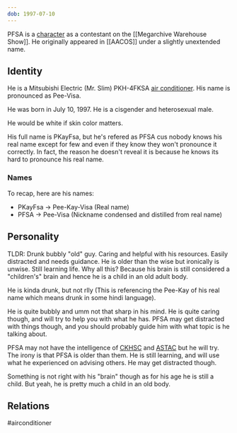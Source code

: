 ```yaml
---
dob: 1997-07-10
---
```

PFSA is a [character](Characters.md) as a contestant on the [[Megarchive Warehouse Show]]. He originally appeared in [[AACOS]] under a slightly unextended name.

## Identity

He is a Mitsubishi Electric (Mr. Slim) PKH-4FKSA [air conditioner](Air%20Conditioners.md). His name is pronounced as Pee-Visa.

He was born in July 10, 1997. He is a cisgender and heterosexual male.

He would be white if skin color matters.

His full name is PKayFsa, but he's refered as PFSA cus nobody knows his real name except for few and even if they know they won't pronounce it correctly. In fact, the reason he doesn't reveal it is because he knows its hard to pronounce his real name.

### Names

To recap, here are his names:
- PKayFsa -> Pee-Kay-Visa (Real name)
- PFSA -> Pee-Visa (Nickname condensed and distilled from real name)

## Personality

TLDR: Drunk bubbly "old" guy. Caring and helpful with his resources. Easily distracted and needs guidance. He is older than the wise but ironically is unwise. Still learning life. Why all this? Because his brain is still considered a "children's" brain and hence he is a child in an old adult body.

He is kinda drunk, but not rlly (This is referencing the Pee-Kay of his real name which means drunk in some hindi language).

He is quite bubbly and umm not that sharp in his mind. He is quite caring though, and will try to help you with what he has. PFSA may get distracted with things though, and you should probably guide him with what topic is he talking about.

PFSA may not have the intelligence of [CKHSC](CKHSC.md) and [ASTAC](ASTAC.md) but he will try. The irony is that PFSA is older than them. He is still learning, and will use what he experienced on advising others. He may get distracted though.

Something is not right with his "brain" though as for his age he is still a child. But yeah, he is pretty much a child in an old body.

## Relations

#airconditioner 